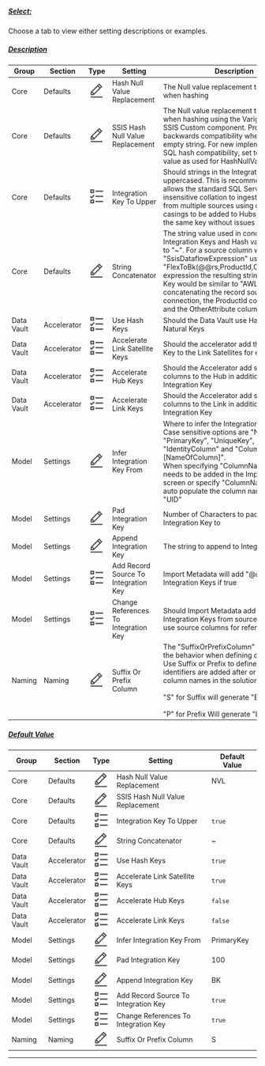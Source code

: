 ##### [Select:](#tab/settings-integration-key-select)

Choose a tab to view either setting descriptions or examples.

##### [Description](#tab/settings-integration-key-description)

| Group      | Section     | Type                                                                 | Setting                              | Description                                                                                                                                                                                                                                                                                                                                                                                              |
| ---------- | ----------- | -------------------------------------------------------------------- | ------------------------------------ | -------------------------------------------------------------------------------------------------------------------------------------------------------------------------------------------------------------------------------------------------------------------------------------------------------------------------------------------------------------------------------------------------------- |
| Core       | Defaults    | ![Text Datatype](images\svg-icons\text.svg "Text Datatype")          | Hash Null Value Replacement          | The Null value replacement to be used when hashing                                                                                                                                                                                                                                                                                                                                                       |
| Core       | Defaults    | ![Text Datatype](images\svg-icons\text.svg "Text Datatype")          | SSIS Hash Null Value Replacement     | The Null value replacement to be used when hashing using the Varigence BimlFlex SSIS Custom component. Provides backwards compatibility when set to an empty string. For new implementations and SQL hash compatibility, set to the same value as used for HashNullValue                                                                                                                                 |
| Core       | Defaults    | ![Boolean Datatype](images\svg-icons\boolean.svg "Boolean Datatype") | Integration Key To Upper             | Should strings in the Integration Key be uppercased. This is recommended and allows the standard SQL Server case insensitive collation to ingest business keys from multiple sources using different casings to be added to Hubs and treated as the same key without issues                                                                                                                              |
| Core       | Defaults    | ![Text Datatype](images\svg-icons\text.svg "Text Datatype")          | String Concatenator                  | The string value used in concatenating Integration Keys and Hash values. Defaults to "~". For a source column with an "SsisDataflowExpression" using the "FlexToBk(@@rs,ProductId,OtherAttribute)" expression the resulting string Integration Key would be similar to "AWLT~680~XYZ", concatenating the record source of the connection, the ProductId column value and the OtherAttribute column value |
| Data Vault | Accelerator | ![Boolean Datatype](images\svg-icons\boolean.svg "Boolean Datatype") | Use Hash Keys                        | Should the Data Vault use Hash Keys or Natural Keys                                                                                                                                                                                                                                                                                                                                                      |
| Data Vault | Accelerator | ![Boolean Datatype](images\svg-icons\boolean.svg "Boolean Datatype") | Accelerate Link Satellite Keys       | Should the accelerator add the Integration Key to the Link Satellites for effectiveness                                                                                                                                                                                                                                                                                                                  |
| Data Vault | Accelerator | ![Boolean Datatype](images\svg-icons\boolean.svg "Boolean Datatype") | Accelerate Hub Keys                  | Should the Accelerator add source key columns to the Hub in addition to the Integration Key                                                                                                                                                                                                                                                                                                              |
| Data Vault | Accelerator | ![Boolean Datatype](images\svg-icons\boolean.svg "Boolean Datatype") | Accelerate Link Keys                 | Should the Accelerator add source key columns to the Link in addition to the Integration Key                                                                                                                                                                                                                                                                                                             |
| Model      | Settings    | ![Text Datatype](images\svg-icons\text.svg "Text Datatype")          | Infer Integration Key From           | Where to infer the Integration Key from.<br>Case sensitive options are "None", "PrimaryKey", "UniqueKey", "FirstColumn", "IdentityColumn" and "ColumnName::[NameOfColumn]".<br>When specifying "ColumnName", a name needs to be added in the Import Metadata screen or specify "ColumnName::UID" to auto populate the column name field with "UID"                                                       |
| Model      | Settings    | ![Text Datatype](images\svg-icons\text.svg "Text Datatype")          | Pad Integration Key                  | Number of Characters to pad the Integration Key to                                                                                                                                                                                                                                                                                                                                                       |
| Model      | Settings    | ![Text Datatype](images\svg-icons\text.svg "Text Datatype")          | Append Integration Key               | The string to append to Integration Keys                                                                                                                                                                                                                                                                                                                                                                 |
| Model      | Settings    | ![Boolean Datatype](images\svg-icons\boolean.svg "Boolean Datatype") | Add Record Source To Integration Key | Import Metadata will add "@@rs" to Integration Keys if true                                                                                                                                                                                                                                                                                                                                              |
| Model      | Settings    | ![Boolean Datatype](images\svg-icons\boolean.svg "Boolean Datatype") | Change References To Integration Key | Should Import Metadata add derived Integration Keys from source references or use source columns for references                                                                                                                                                                                                                                                                                          |
| Naming     | Naming      | ![Text Datatype](images\svg-icons\text.svg "Text Datatype")          | Suffix Or Prefix Column              | The "SuffixOrPrefixColumn" key defines the behavior when defining column names. Use Suffix or Prefix to define if the column identifiers are added after or before the column names in the solution.<br><br>"S" for Suffix will generate "Entity_BK"<br><br>"P" for Prefix Will generate "BK_Entity"                                                                                                     |

##### [Default Value](#tab/settings-integration-key-default)

| Group      | Section     | Type                                                                 | Setting                              | Default Value |
| ---------- | ----------- | -------------------------------------------------------------------- | ------------------------------------ | ------------- |
| Core       | Defaults    | ![Text Datatype](images\svg-icons\text.svg "Text Datatype")          | Hash Null Value Replacement          | NVL           |
| Core       | Defaults    | ![Text Datatype](images\svg-icons\text.svg "Text Datatype")          | SSIS Hash Null Value Replacement     |               |
| Core       | Defaults    | ![Boolean Datatype](images\svg-icons\boolean.svg "Boolean Datatype") | Integration Key To Upper             | `true`        |
| Core       | Defaults    | ![Text Datatype](images\svg-icons\text.svg "Text Datatype")          | String Concatenator                  | ~             |
| Data Vault | Accelerator | ![Boolean Datatype](images\svg-icons\boolean.svg "Boolean Datatype") | Use Hash Keys                        | `true`        |
| Data Vault | Accelerator | ![Boolean Datatype](images\svg-icons\boolean.svg "Boolean Datatype") | Accelerate Link Satellite Keys       | `true`        |
| Data Vault | Accelerator | ![Boolean Datatype](images\svg-icons\boolean.svg "Boolean Datatype") | Accelerate Hub Keys                  | `false`       |
| Data Vault | Accelerator | ![Boolean Datatype](images\svg-icons\boolean.svg "Boolean Datatype") | Accelerate Link Keys                 | `false`       |
| Model      | Settings    | ![Text Datatype](images\svg-icons\text.svg "Text Datatype")          | Infer Integration Key From           | PrimaryKey    |
| Model      | Settings    | ![Text Datatype](images\svg-icons\text.svg "Text Datatype")          | Pad Integration Key                  | 100           |
| Model      | Settings    | ![Text Datatype](images\svg-icons\text.svg "Text Datatype")          | Append Integration Key               | BK            |
| Model      | Settings    | ![Boolean Datatype](images\svg-icons\boolean.svg "Boolean Datatype") | Add Record Source To Integration Key | `true`        |
| Model      | Settings    | ![Boolean Datatype](images\svg-icons\boolean.svg "Boolean Datatype") | Change References To Integration Key | `true`        |
| Naming     | Naming      | ![Text Datatype](images\svg-icons\text.svg "Text Datatype")          | Suffix Or Prefix Column              | S             |

***